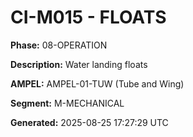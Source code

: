# CI-M015 - FLOATS

**Phase:** 08-OPERATION

**Description:** Water landing floats

**AMPEL:** AMPEL-01-TUW (Tube and Wing)

**Segment:** M-MECHANICAL

**Generated:** 2025-08-25 17:27:29 UTC
